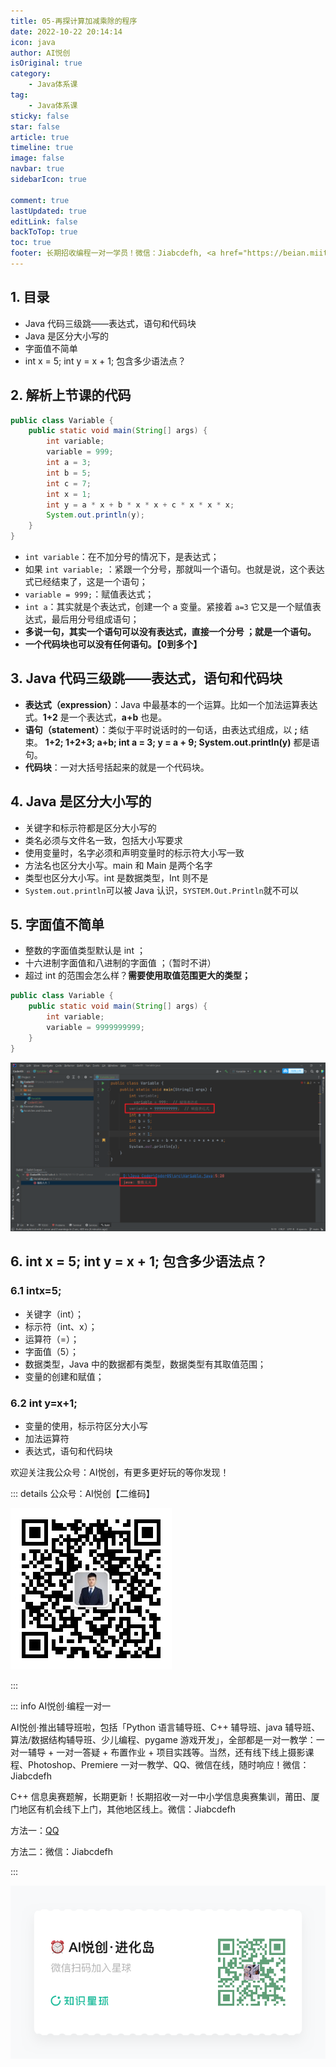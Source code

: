 ```yaml
---
title: 05-再探计算加减乘除的程序
date: 2022-10-22 20:14:14
icon: java
author: AI悦创
isOriginal: true
category: 
    - Java体系课
tag:
    - Java体系课
sticky: false
star: false
article: true
timeline: true
image: false
navbar: true
sidebarIcon: true

comment: true
lastUpdated: true
editLink: false
backToTop: true
toc: true
footer: 长期招收编程一对一学员！微信：Jiabcdefh, <a href="https://beian.miit.gov.cn/" target="_blank">闽ICP备19021486号-6</a>
---
```


## 1. 目录

- Java 代码三级跳——表达式，语句和代码块
- Java 是区分大小写的
- 字面值不简单
- int x = 5; int y = x + 1; 包含多少语法点？

## 2. 解析上节课的代码

```java
public class Variable {
    public static void main(String[] args) {
        int variable;
        variable = 999;
        int a = 3;
        int b = 5;
        int c = 7;
        int x = 1;
        int y = a * x + b * x * x + c * x * x * x;
        System.out.println(y);
    }
}
```

- `int variable`：在不加分号的情况下，是表达式；
- 如果 `int variable;` ：紧跟一个分号，那就叫一个语句。也就是说，这个表达式已经结束了，这是一个语句；
- `variable = 999;`：赋值表达式；
- `int a`：其实就是个表达式，创建一个 a 变量。紧接着 `a=3` 它又是一个赋值表达式，最后用分号组成语句；
- **多说一句，其实一个语句可以没有表达式，直接一个分号 ；就是一个语句。**
- **一个代码块也可以没有任何语句。【0到多个】**

## 3. Java 代码三级跳——表达式，语句和代码块

- **表达式（expression）**：Java 中最基本的一个运算。比如一个加法运算表达式。**1+2** 是一个表达式，**a+b** 也是。
- **语句（statement）**：类似于平时说话时的一句话，由表达式组成，以 **;** 结束。 **1+2; 1+2+3; a+b;  int a = 3; y = a + 9; System.out.println(y)** 都是语句。
- **代码块**：一对大括号括起来的就是一个代码块。

## 4. Java 是区分大小写的

- 关键字和标示符都是区分大小写的 
- 类名必须与文件名一致，包括大小写要求 
- 使用变量时，名字必须和声明变量时的标示符大小写一致 
- 方法名也区分大小写。main 和 Main 是两个名字 
- 类型也区分大小写。int 是数据类型，Int 则不是 
- `System.out.println`可以被 Java 认识，`SYSTEM.Out.Println`就不可以



## 5. 字面值不简单

- 整数的字面值类型默认是 int ；
- 十六进制字面值和八进制的字面值 ；（暂时不讲）
- 超过 int 的范围会怎么样？**需要使用取值范围更大的类型；**
```java
public class Variable {
    public static void main(String[] args) {
        int variable;
        variable = 9999999999;
    }
}
```
![](./05.assets/1654831009172-a022c446-2e5b-498f-9ce9-b33bca1aa586.png)



## 6. int x = 5; int y = x + 1; 包含多少语法点？

### 6.1 intx=5;

- 关键字（int）；
- 标示符（int、x）；
- 运算符（=）；
- 字面值（5）；
- 数据类型，Java 中的数据都有类型，数据类型有其取值范围；
- 变量的创建和赋值；

### 6.2 int y=x+1;

- 变量的使用，标示符区分大小写
- 加法运算符
- 表达式，语句和代码块

欢迎关注我公众号：AI悦创，有更多更好玩的等你发现！

::: details 公众号：AI悦创【二维码】

![](/gzh.jpg)

:::

::: info AI悦创·编程一对一

AI悦创·推出辅导班啦，包括「Python 语言辅导班、C++ 辅导班、java 辅导班、算法/数据结构辅导班、少儿编程、pygame 游戏开发」，全部都是一对一教学：一对一辅导 + 一对一答疑 + 布置作业 + 项目实践等。当然，还有线下线上摄影课程、Photoshop、Premiere 一对一教学、QQ、微信在线，随时响应！微信：Jiabcdefh

C++ 信息奥赛题解，长期更新！长期招收一对一中小学信息奥赛集训，莆田、厦门地区有机会线下上门，其他地区线上。微信：Jiabcdefh

方法一：[QQ](http://wpa.qq.com/msgrd?v=3&uin=1432803776&site=qq&menu=yes)

方法二：微信：Jiabcdefh

:::

![](/zsxq.jpg)

